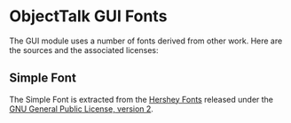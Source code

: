 # ObjectTalk GUI Fonts

The GUI module uses a number of fonts derived from other work.
Here are the sources and the associated licenses:

## Simple Font

The Simple Font is extracted from the
[Hershey Fonts](https://github.com/kamalmostafa/hershey-fonts)
released under the
[GNU General Public License, version 2](https://www.gnu.org/licenses/old-licenses/gpl-2.0.en.html).
